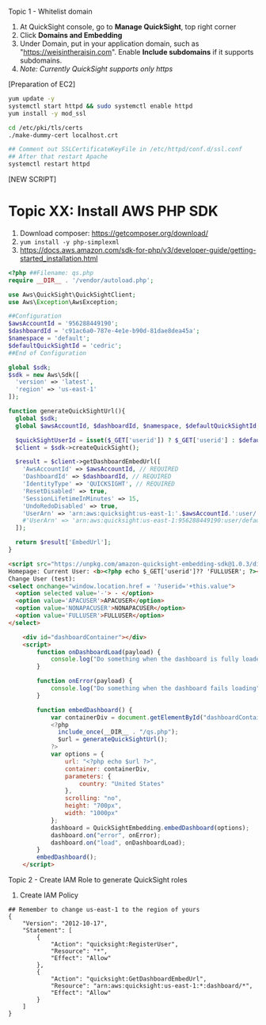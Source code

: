 Topic 1 - Whitelist domain
1. At QuickSight console, go to **Manage QuickSight**, top right corner
1. Click **Domains and Embedding**
1. Under Domain, put in your application domain, such as "https://weisintheraisin.com". Enable **Include subdomains** if it supports subdomains.
1. *Note: Currently QuickSight supports only https*

[Preparation of EC2]
```bash
yum update -y
systemctl start httpd && sudo systemctl enable httpd
yum install -y mod_ssl

cd /etc/pki/tls/certs
./make-dummy-cert localhost.crt

## Comment out SSLCertificateKeyFile in /etc/httpd/conf.d/ssl.conf
## After that restart Apache
systemctl restart httpd
```

[NEW SCRIPT]
# Topic XX: Install AWS PHP SDK
1. Download composer: https://getcomposer.org/download/
1. ```yum install -y php-simplexml```
1. https://docs.aws.amazon.com/sdk-for-php/v3/developer-guide/getting-started_installation.html

```php
<?php ##Filename: qs.php
require __DIR__ . '/vendor/autoload.php';

use Aws\QuickSight\QuickSightClient;
use Aws\Exception\AwsException;

##Configuration
$awsAccountId = '956288449190';
$dashboardId = 'c91ac6a0-787e-4e1e-b90d-81dae8dea45a';
$namespace = 'default';
$defaultQuickSightId = 'cedric';
##End of Configuration

global $sdk;
$sdk = new Aws\Sdk([
  'version' => 'latest',
  'region' => 'us-east-1'
]);

function generateQuickSightUrl(){
  global $sdk;
  global $awsAccountId, $dashboardId, $namespace, $defaultQuickSightId;

  $quickSightUserId = isset($_GET['userid']) ? $_GET['userid'] : $defaultQuickSightId;
  $client = $sdk->createQuickSight();

  $result = $client->getDashboardEmbedUrl([
    'AwsAccountId' => $awsAccountId, // REQUIRED
    'DashboardId' => $dashboardId, // REQUIRED
    'IdentityType' => 'QUICKSIGHT', // REQUIRED
    'ResetDisabled' => true,
    'SessionLifetimeInMinutes' => 15,
    'UndoRedoDisabled' => true,
    'UserArn' => 'arn:aws:quicksight:us-east-1:'.$awsAccountId.':user/'.$namespace.'/' . $quickSightUserId,
    #'UserArn' => 'arn:aws:quicksight:us-east-1:956288449190:user/default/QuickSightDemoRole/yongkue+reader@amazon.com',
  ]);

  return $result['EmbedUrl'];
}
```

```html
<script src="https://unpkg.com/amazon-quicksight-embedding-sdk@1.0.3/dist/quicksight-embedding-js-sdk.min.js"></script>
Homepage: Current User: <b><?php echo $_GET['userid']?? 'FULLUSER'; ?></b> <br>
Change User (test):
<select onchange="window.location.href = '?userid='+this.value">
  <option selected value='-'> - </option>
  <option value='APACUSER'>APACUSER</option>
  <option value='NONAPACUSER'>NONAPACUSER</option>
  <option value='FULLUSER'>FULLUSER</option>
</select>

    <div id="dashboardContainer"></div>
    <script>
        function onDashboardLoad(payload) {
            console.log("Do something when the dashboard is fully loaded.");
        }

        function onError(payload) {
            console.log("Do something when the dashboard fails loading");
        }

        function embedDashboard() {
            var containerDiv = document.getElementById("dashboardContainer");
            <?php
              include_once(__DIR__ . "/qs.php");
              $url = generateQuickSightUrl();
            ?>
            var options = {
                url: "<?php echo $url ?>",
                container: containerDiv,
                parameters: {
                    country: "United States"
                },
                scrolling: "no",
                height: "700px",
                width: "1000px"
            };
            dashboard = QuickSightEmbedding.embedDashboard(options);
            dashboard.on("error", onError);
            dashboard.on("load", onDashboardLoad);
        }
        embedDashboard();
    </script>
```




Topic 2 - Create IAM Role to generate QuickSight roles
1. Create IAM Policy
```
## Remember to change us-east-1 to the region of yours
{
    "Version": "2012-10-17",
    "Statement": [
        {
            "Action": "quicksight:RegisterUser",
            "Resource": "*",
            "Effect": "Allow"
        },
        {
            "Action": "quicksight:GetDashboardEmbedUrl",
            "Resource": "arn:aws:quicksight:us-east-1:*:dashboard/*",
            "Effect": "Allow"
        }
    ]
}
```
